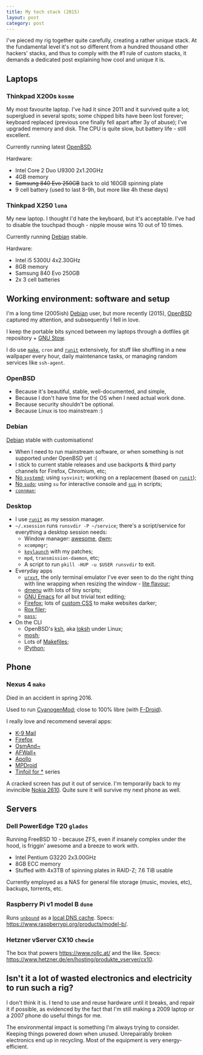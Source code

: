 ```yaml
---
title: My tech stack (2015)
layout: post
category: post
---
```


I've pieced my rig together quite carefully, creating a rather unique
stack. At the fundamental level it's not so different from a hundred
thousand other hackers' stacks, and thus to comply with the #1 rule of
custom stacks, it demands a dedicated post explaining how cool and
unique it is.

## Laptops

### Thinkpad X200s `kosme`

My most favourite laptop. I've had it since 2011 and it survived quite
a lot; superglued in several spots; some chipped bits have been lost
forever; keyboard replaced (previous one finally fell apart after 3y
of abuse); I've upgraded memory and disk. The CPU is quite slow, but
battery life - still excellent.

Currently running latest [OpenBSD][].

Hardware:

- Intel Core 2 Duo U9300 2x1.20GHz
- 4GB memory
- <strike>Samsung 840 Evo 250GB</strike> back to old 160GB spinning
  plate
- 9 cell battery (used to last 8-9h, but more like 4h these days)

### Thinkpad X250 `luna`

My new laptop. I thought I'd hate the keyboard, but it's acceptable.
I've had to disable the touchpad though - nipple mouse wins 10 out of
10 times.

Currently running [Debian][] stable.

Hardware:

- Intel i5 5300U 4x2.30GHz
- 8GB memory
- Samsung 840 Evo 250GB
- 2x 3 cell batteries

## Working environment: software and setup

I'm a long time (2005ish) [Debian][] user, but more recently (2015),
[OpenBSD][] captured my attention, and subsequently I fell in love.

I keep the portable bits synced between my laptops through a dotfiles
git repository + [GNU Stow][stow].

I do use [`make`](/tech/makefiles.html), `cron` and [`runit`][runit]
extensively, for stuff like shuffling in a new wallpaper every hour,
daily maintenance tasks, or managing random services like `ssh-agent`.

[stow]: https://www.gnu.org/software/stow/stow.html
[runit]: http://smarden.org/runit/

### OpenBSD

- Because it's beautiful, stable, well-documented, and simple,
- Because I don't have time for the OS when I need actual work done.
- Because security shouldn't be optional.
- Because Linux is too mainstream :)

[OpenBSD]: https://www.openbsd.org/

### Debian

[Debian][] stable with customisations!

- When I need to run mainstream software, or when something is not
  supported under OpenBSD yet :(
- I stick to current stable releases and use backports & third party
  channels for Firefox, Chromium, etc;
- [No `systemd`](https://ewontfix.com/14/); using `sysvinit`; working
  on a replacement (based on [`runit`][runit]);
- [No `sudo`](/tech/sudo.html); using `su` for interactive console and
  [`sup`](http://git.suckless.org/sup) in scripts;
- [`connman`](https://packages.debian.org/stable/net/connman);

[Debian]: https://www.debian.org/

### Desktop

- I use [`runit`][runit] as my session manager.
- `~/.xsession` runs `runsvdir -P ~/service`; there's a script/service
  for everything a desktop session needs:
    - Window manager: [awesome](https://awesomewm.org/),
      [dwm](http://dwm.suckless.org/);
    - `xcompmgr`;
    - [`keylaunch`](http://www.oroborus.org/?node=Download) with my
      patches;
    - `mpd`, `transmission-daemon`, etc;
    - A script to run `pkill -HUP -u $USER runsvdir` to exit.
- Everyday apps
    - [`urxvt`](http://software.schmorp.de/pkg/rxvt-unicode.html), the
      only terminal emulator I've ever seen to do the right thing with
      line wrapping when resizing the window -
      [lite flavour](https://packages.debian.org/jessie/rxvt-unicode-lite);
    - [dmenu](http://tools.suckless.org/dmenu/) with lots of tiny scripts;
    - [GNU Emacs](https://www.gnu.org/software/emacs/) for all but
      trivial text editing;
    - [Firefox](https://firefox.com/); lots of
      [custom CSS](https://userstyles.org/) to make websites darker;
    - [Rox filer](http://rox.sourceforge.net/desktop/ROX-Filer.html);
    - [`pass`](https://www.passwordstore.org/);
- On the CLI
    - OpenBSD's
      [ksh](http://man.openbsd.org/OpenBSD-current/man1/ksh.1), aka
      [loksh](https://github.com/dimkr/loksh) under Linux;
    - [mosh](https://mosh.org/);
    - Lots of [Makefiles](/tech/makefiles.html);
    - [IPython](https://pypi.python.org/pypi/ipython);


## Phone

### Nexus 4 `mako`

Died in an accident in spring 2016.

Used to run [CyanogenMod][]; close to 100% libre (with [F-Droid][]).

I really love and recommend several apps:

- [K-9 Mail](https://f-droid.org/repository/browse/?fdid=com.fsck.k9)
- [Firefox](https://f-droid.org/repository/browse/?fdid=org.mozilla.firefox)
- [OsmAnd~](https://f-droid.org/repository/browse/?fdid=net.osmand.plus)
- [AFWall+](https://f-droid.org/repository/browse/?fdid=dev.ukanth.ufirewall)
- [Apollo](https://f-droid.org/repository/browse/?fdid=com.andrew.apollo)
- [MPDroid](https://f-droid.org/repository/browse/?fdid=com.namelessdev.mpdroid)
- [Tinfoil for *](https://f-droid.org/repository/browse/?fdfilter=tinfoil)
  series

[F-Droid]: https://f-droid.org/
[CyanogenMod]: http://www.cyanogenmod.org/

A cracked screen has put it out of service. I'm temporarily back to my
invincible [Nokia 2610][]. Quite sure it will survive my next phone as
well.

[Nokia 2610]: https://en.wikipedia.org/wiki/Nokia_2610

## Servers

### Dell PowerEdge T20 `glados`

Running FreeBSD 10 - because ZFS, even if insanely complex under the
hood, is friggin' awesome and a breeze to work with.

- Intel Pentium G3220 2x3.00GHz
- 8GB ECC memory
- Stuffed with 4x3TB of spinning plates in RAID-Z; 7.6 TiB usable

Currently employed as a NAS for general file storage (music, movies,
etc), backups, torrents, etc.

### Raspberry Pi v1 model B `dune`

Runs [`unbound`](https://unbound.net/) as a
[local DNS cache](https://calomel.org/unbound_dns.html). Specs:
<https://www.raspberrypi.org/products/model-b/>.

### Hetzner vServer CX10 `chewie`

The box that powers <https://www.rollc.at/> and the like. Specs:
<https://www.hetzner.de/en/hosting/produkte_vserver/cx10>.

## Isn't it a lot of wasted electronics and electricity to run such a rig?

I don't think it is. I tend to use and reuse hardware until it breaks,
and repair it if possible, as evidenced by the fact that I'm still
making a 2009 laptop or a 2007 phone do useful things for me.

The environmental impact is something I'm always trying to consider.
Keeping things powered down when unused. Unrepairably broken
electronics end up in recycling. Most of the equipment is very
energy-efficient.
